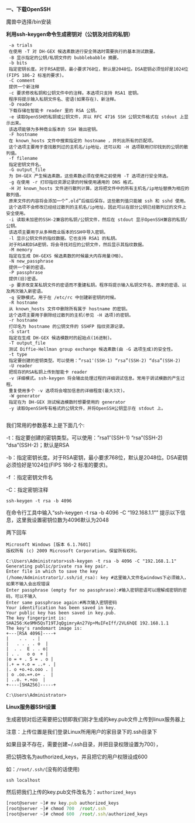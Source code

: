 **一、下载OpenSSH**

魔兽中选择/bin安装

**利用ssh-keygen命令生成密钥对（公钥及对应的私钥）**

~~~
 -a trials
 在使用 -T 对 DH-GEX 候选素数进行安全筛选时需要执行的基本测试数量。
 -B 显示指定的公钥/私钥文件的 bubblebabble 摘要。
 -b bits
 指定密钥长度。对于RSA密钥，最小要求768位，默认是2048位。DSA密钥必须恰好是1024位(FIPS 186-2 标准的要求)。
 -C comment
 提供一个新注释
 -c 要求修改私钥和公钥文件中的注释。本选项只支持 RSA1 密钥。
 程序将提示输入私钥文件名、密语(如果存在)、新注释。
 -D reader
 下载存储在智能卡 reader 里的 RSA 公钥。
 -e 读取OpenSSH的私钥或公钥文件，并以 RFC 4716 SSH 公钥文件格式在 stdout 上显示出来。
 该选项能够为多种商业版本的 SSH 输出密钥。
 -F hostname
 在 known_hosts 文件中搜索指定的 hostname ，并列出所有的匹配项。
 这个选项主要用于查找散列过的主机名/ip地址，还可以和 -H 选项联用打印找到的公钥的散列值。
 -f filename
 指定密钥文件名。
 -G output_file
 为 DH-GEX 产生候选素数。这些素数必须在使用之前使用 -T 选项进行安全筛选。
 -g 在使用 -r 打印指纹资源记录的时候使用通用的 DNS 格式。
 -H 对 known_hosts 文件进行散列计算。这将把文件中的所有主机名/ip地址替换为相应的散列值。
 原来文件的内容将会添加一个”.old”后缀后保存。这些散列值只能被 ssh 和 sshd 使用。
 这个选项不会修改已经经过散列的主机名/ip地址，因此可以在部分公钥已经散列过的文件上安全使用。
 -i 读取未加密的SSH-2兼容的私钥/公钥文件，然后在 stdout 显示OpenSSH兼容的私钥/公钥。
 该选项主要用于从多种商业版本的SSH中导入密钥。
 -l 显示公钥文件的指纹数据。它也支持 RSA1 的私钥。
 对于RSA和DSA密钥，将会寻找对应的公钥文件，然后显示其指纹数据。
 -M memory
 指定在生成 DH-GEXS 候选素数的时候最大内存用量(MB)。
 -N new_passphrase
 提供一个新的密语。
 -P passphrase
 提供(旧)密语。
 -p 要求改变某私钥文件的密语而不重建私钥。程序将提示输入私钥文件名、原来的密语、以及两次输入新密语。
 -q 安静模式。用于在 /etc/rc 中创建新密钥的时候。
 -R hostname
 从 known_hosts 文件中删除所有属于 hostname 的密钥。
 这个选项主要用于删除经过散列的主机(参见 -H 选项)的密钥。
 -r hostname
 打印名为 hostname 的公钥文件的 SSHFP 指纹资源记录。
 -S start
 指定在生成 DH-GEX 候选模数时的起始点(16进制)。
 -T output_file
 测试 Diffie-Hellman group exchange 候选素数(由 -G 选项生成)的安全性。
 -t type
 指定要创建的密钥类型。可以使用：”rsa1″(SSH-1) “rsa”(SSH-2) “dsa”(SSH-2)
 -U reader
 把现存的RSA私钥上传到智能卡 reader
 -v 详细模式。ssh-keygen 将会输出处理过程的详细调试信息。常用于调试模数的产生过程。
 重复使用多个 -v 选项将会增加信息的详细程度(最大3次)。
 -W generator
 指定在为 DH-GEX 测试候选模数时想要使用的 generator
 -y 读取OpenSSH专有格式的公钥文件，并将OpenSSH公钥显示在 stdout 上。 
 
~~~

我们常用的参数基本上是下面几个:

-t：指定要创建的密钥类型。可以使用：”rsa1″(SSH-1) “rsa”(SSH-2) “dsa”(SSH-2)；默认是RSA

-b：指定密钥长度。对于RSA密钥，最小要求768位，默认是2048位。DSA密钥必须恰好是1024位(FIPS 186-2 标准的要求)。

-f ：指定密钥文件名

-C：指定密钥注释

~~~
ssh-keygen -t rsa -b 4096
~~~

在命令行工具中输入“ssh-keygen -t rsa -b 4096 -C “192.168.1.1”” 提示以下信息，这里我设置密钥位数为4096默认为2048

两下回车

~~~
Microsoft Windows [版本 6.1.7601]
版权所有 (c) 2009 Microsoft Corporation。保留所有权利。

C:\Users\Administrator>ssh-keygen -t rsa -b 4096 -C "192.168.1.1"
Generating public/private rsa key pair.
Enter file in which to save the key (/home/Administrator1/.ssh/id_rsa): key #这里输入文件名windows下必须输入，如果不输入会出现错误
Enter passphrase (empty for no passphrase):#输入密钥密语可以理解成密钥的密码，可以不输入
Enter same passphrase again:#再次输入密钥密码
Your identification has been saved in key.
Your public key has been saved in key.pub.
The key fingerprint is:
SHA256:Ke9MH5QsT19TJqQgimryAn27Vp+MuIFeIff/2VL6hQE 192.168.1.1
The key's randomart image is:
+---[RSA 4096]----+
|    . .  . |
|   . . . . o  |
|  . .  E . . o|
| . .   o o  + |
|o = + . S = . o |
|.+ = +.o = ..+ . |
|. o +o.+o.ooo . |
| o .oo.=+.o+ .  |
| ..o. +.+oo  |
+----[SHA256]-----+

C:\Users\Administrator>
~~~

**Linux服务器SSH设置**

生成密钥对后还需要把公钥即我们刚才生成的key.pub文件上传到linux服务器上

注意：上传位置是我们登录Linux所用用户的家目录下的.ssh目录下

如果目录不存在，需要创建~/.ssh目录，并把目录权限设置为700），

把公钥改名为authorized_keys，并且把它的用户权限设成600

如：`/root/.ssh/`(没有的话使用)

~~~
ssh localhost
~~~

然后把我们上传的key.pub文件改名为：`authorized_keys`

```javascript
[root@server ~]# mv key.pub authorized_keys
[root@server ~]# chmod 700  /root/.ssh
[root@server ~]# chmod 600  /root/.ssh/authorized_keys
```